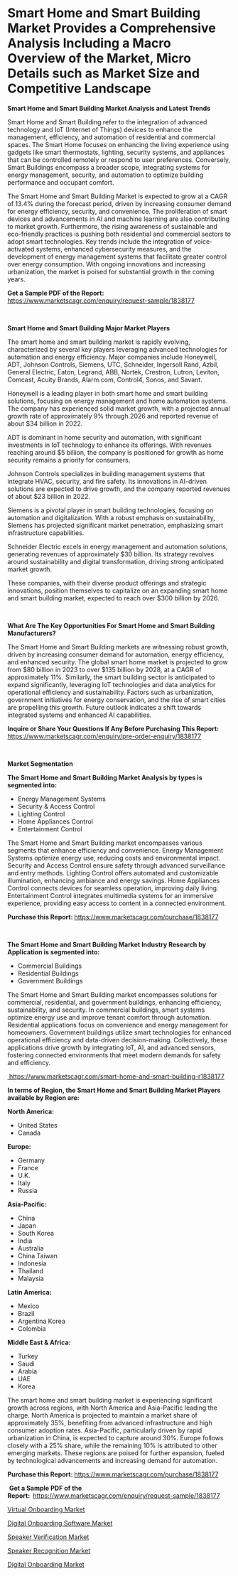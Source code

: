 <p><h1>Smart Home and Smart Building Market Provides a Comprehensive Analysis Including a Macro Overview of the Market, Micro Details such as Market Size and Competitive Landscape</h1></p><p><strong>Smart Home and Smart Building Market Analysis and Latest Trends</strong></p>
<p><p>Smart Home and Smart Building refer to the integration of advanced technology and IoT (Internet of Things) devices to enhance the management, efficiency, and automation of residential and commercial spaces. The Smart Home focuses on enhancing the living experience using gadgets like smart thermostats, lighting, security systems, and appliances that can be controlled remotely or respond to user preferences. Conversely, Smart Buildings encompass a broader scope, integrating systems for energy management, security, and automation to optimize building performance and occupant comfort.</p><p>The Smart Home and Smart Building Market is expected to grow at a CAGR of 13.4% during the forecast period, driven by increasing consumer demand for energy efficiency, security, and convenience. The proliferation of smart devices and advancements in AI and machine learning are also contributing to market growth. Furthermore, the rising awareness of sustainable and eco-friendly practices is pushing both residential and commercial sectors to adopt smart technologies. Key trends include the integration of voice-activated systems, enhanced cybersecurity measures, and the development of energy management systems that facilitate greater control over energy consumption. With ongoing innovations and increasing urbanization, the market is poised for substantial growth in the coming years.</p></p>
<p><strong>Get a Sample PDF of the Report:&nbsp;</strong> <a href="https://www.marketscagr.com/enquiry/request-sample/1838177?utm_campaign=1869&utm_medium=2&utm_source=Github&utm_content=ia&utm_term=11032025&utm_id=smart-home-and-smart-building">https://www.marketscagr.com/enquiry/request-sample/1838177</a></p>
<p>&nbsp;</p>
<p><strong>Smart Home and Smart Building Major Market Players</strong></p>
<p><p>The smart home and smart building market is rapidly evolving, characterized by several key players leveraging advanced technologies for automation and energy efficiency. Major companies include Honeywell, ADT, Johnson Controls, Siemens, UTC, Schneider, Ingersoll Rand, Azbil, General Electric, Eaton, Legrand, ABB, Nortek, Crestron, Lutron, Leviton, Comcast, Acuity Brands, Alarm.com, Control4, Sonos, and Savant.</p><p>Honeywell is a leading player in both smart home and smart building solutions, focusing on energy management and home automation systems. The company has experienced solid market growth, with a projected annual growth rate of approximately 9% through 2026 and reported revenue of about $34 billion in 2022.</p><p>ADT is dominant in home security and automation, with significant investments in IoT technology to enhance its offerings. With revenues reaching around $5 billion, the company is positioned for growth as home security remains a priority for consumers.</p><p>Johnson Controls specializes in building management systems that integrate HVAC, security, and fire safety. Its innovations in AI-driven solutions are expected to drive growth, and the company reported revenues of about $23 billion in 2022.</p><p>Siemens is a pivotal player in smart building technologies, focusing on automation and digitalization. With a robust emphasis on sustainability, Siemens has projected significant market penetration, emphasizing smart infrastructure capabilities.</p><p>Schneider Electric excels in energy management and automation solutions, generating revenues of approximately $30 billion. Its strategy revolves around sustainability and digital transformation, driving strong anticipated market growth.</p><p>These companies, with their diverse product offerings and strategic innovations, position themselves to capitalize on an expanding smart home and smart building market, expected to reach over $300 billion by 2026.</p></p>
<p>&nbsp;</p>
<p><strong>What Are The Key Opportunities For Smart Home and Smart Building Manufacturers?</strong></p>
<p><p>The Smart Home and Smart Building markets are witnessing robust growth, driven by increasing consumer demand for automation, energy efficiency, and enhanced security. The global smart home market is projected to grow from $80 billion in 2023 to over $135 billion by 2028, at a CAGR of approximately 11%. Similarly, the smart building sector is anticipated to expand significantly, leveraging IoT technologies and data analytics for operational efficiency and sustainability. Factors such as urbanization, government initiatives for energy conservation, and the rise of smart cities are propelling this growth. Future outlook indicates a shift towards integrated systems and enhanced AI capabilities.</p></p>
<p><strong>Inquire or Share Your Questions If Any Before Purchasing This Report:</strong> <a href="https://www.marketscagr.com/enquiry/pre-order-enquiry/1838177?utm_campaign=1869&utm_medium=2&utm_source=Github&utm_content=ia&utm_term=11032025&utm_id=smart-home-and-smart-building">https://www.marketscagr.com/enquiry/pre-order-enquiry/1838177</a></p>
<p>&nbsp;</p>
<p><strong>Market Segmentation</strong></p>
<p><strong>The Smart Home and Smart Building Market Analysis by types is segmented into:</strong></p>
<p><ul><li>Energy Management Systems</li><li>Security & Access Control</li><li>Lighting Control</li><li>Home Appliances Control</li><li>Entertainment Control</li></ul></p>
<p><p>The Smart Home and Smart Building market encompasses various segments that enhance efficiency and convenience. Energy Management Systems optimize energy use, reducing costs and environmental impact. Security and Access Control ensure safety through advanced surveillance and entry methods. Lighting Control offers automated and customizable illumination, enhancing ambiance and energy savings. Home Appliances Control connects devices for seamless operation, improving daily living. Entertainment Control integrates multimedia systems for an immersive experience, providing easy access to content in a connected environment.</p></p>
<p><strong>Purchase this Report:&nbsp;</strong><a href="https://www.marketscagr.com/purchase/1838177?utm_campaign=1869&utm_medium=2&utm_source=Github&utm_content=ia&utm_term=11032025&utm_id=smart-home-and-smart-building">https://www.marketscagr.com/purchase/1838177</a></p>
<p>&nbsp;</p>
<p><strong>The Smart Home and Smart Building Market Industry Research by Application is segmented into:</strong></p>
<p><ul><li>Commercial Buildings</li><li>Residential Buildings</li><li>Government Buildings</li></ul></p>
<p><p>The Smart Home and Smart Building market encompasses solutions for commercial, residential, and government buildings, enhancing efficiency, sustainability, and security. In commercial buildings, smart systems optimize energy use and improve tenant comfort through automation. Residential applications focus on convenience and energy management for homeowners. Government buildings utilize smart technologies for enhanced operational efficiency and data-driven decision-making. Collectively, these applications drive growth by integrating IoT, AI, and advanced sensors, fostering connected environments that meet modern demands for safety and efficiency.</p></p>
<p><a href="https://www.marketscagr.com/smart-home-and-smart-building-r1838177?utm_campaign=1869&utm_medium=2&utm_source=Github&utm_content=ia&utm_term=11032025&utm_id=smart-home-and-smart-building">&nbsp;https://www.marketscagr.com/smart-home-and-smart-building-r1838177</a></p>
<p><strong>In terms of Region, the Smart Home and Smart Building Market Players available by Region are:</strong></p>
<p>
    <p> <strong> North America: </strong>
        <ul>
            <li>United States</li>
            <li>Canada</li>
        </ul>
        </p> 
    <p> <strong> Europe: </strong>
        <ul>
            <li>Germany</li>
            <li>France</li>
            <li>U.K.</li>
            <li>Italy</li>
            <li>Russia</li>
        </ul>
        </p> 
    <p> <strong> Asia-Pacific: </strong>
        <ul>
            <li>China</li>
            <li>Japan</li>
            <li>South Korea</li>
            <li>India</li>
            <li>Australia</li>
            <li>China Taiwan</li>
            <li>Indonesia</li>
            <li>Thailand</li>
            <li>Malaysia</li>
        </ul>
        </p> 
    <p> <strong> Latin America: </strong>
        <ul>
            <li>Mexico</li>
            <li>Brazil</li>
            <li>Argentina Korea</li>
            <li>Colombia</li>
        </ul>
        </p> 
    <p> <strong> Middle East & Africa: </strong>
        <ul>
            <li>Turkey</li>
            <li>Saudi</li>
            <li>Arabia</li>
            <li>UAE</li>
            <li>Korea</li>
        </ul>
    </p>
    </p>
<p><p>The smart home and smart building market is experiencing significant growth across regions, with North America and Asia-Pacific leading the charge. North America is projected to maintain a market share of approximately 35%, benefiting from advanced infrastructure and high consumer adoption rates. Asia-Pacific, particularly driven by rapid urbanization in China, is expected to capture around 30%. Europe follows closely with a 25% share, while the remaining 10% is attributed to other emerging markets. These regions are poised for further expansion, fueled by technological advancements and increasing demand for automation.</p></p>
<p><strong>Purchase this Report: </strong><a href="https://www.marketscagr.com/purchase/1838177?utm_campaign=1869&utm_medium=2&utm_source=Github&utm_content=ia&utm_term=11032025&utm_id=smart-home-and-smart-building">https://www.marketscagr.com/purchase/1838177</a></p>
<p>&nbsp;<strong>Get a Sample PDF of the Report:&nbsp;&nbsp;</strong><a href="https://www.marketscagr.com/enquiry/request-sample/1838177?utm_campaign=1869&utm_medium=2&utm_source=Github&utm_content=ia&utm_term=11032025&utm_id=smart-home-and-smart-building">https://www.marketscagr.com/enquiry/request-sample/1838177</a></p>
<p><strong></strong></p>
<p><p><a href="https://github.com/boisetwa16/Market-Research-Report-List-1/blob/main/virtual-onboarding-market.md?utm_campaign=1869&utm_medium=2&utm_source=Github&utm_content=ia&utm_term=11032025&utm_id=smart-home-and-smart-building">Virtual Onboarding Market</a></p><p><a href="https://github.com/zupankocka/Market-Research-Report-List-1/blob/main/digital-onboarding-software-market.md?utm_campaign=1869&utm_medium=2&utm_source=Github&utm_content=ia&utm_term=11032025&utm_id=smart-home-and-smart-building">Digital Onboarding Software Market</a></p><p><a href="https://github.com/skerretflossie9297/Market-Research-Report-List-1/blob/main/speaker-verification-market.md?utm_campaign=1869&utm_medium=2&utm_source=Github&utm_content=ia&utm_term=11032025&utm_id=smart-home-and-smart-building">Speaker Verification Market</a></p><p><a href="https://github.com/alberthagorsuch/Market-Research-Report-List-1/blob/main/speaker-recognition-market.md?utm_campaign=1869&utm_medium=2&utm_source=Github&utm_content=ia&utm_term=11032025&utm_id=smart-home-and-smart-building">Speaker Recognition Market</a></p><p><a href="https://github.com/donnettaletizia/Market-Research-Report-List-1/blob/main/digital-onboarding-market.md?utm_campaign=1869&utm_medium=2&utm_source=Github&utm_content=ia&utm_term=11032025&utm_id=smart-home-and-smart-building">Digital Onboarding Market</a></p></p>
